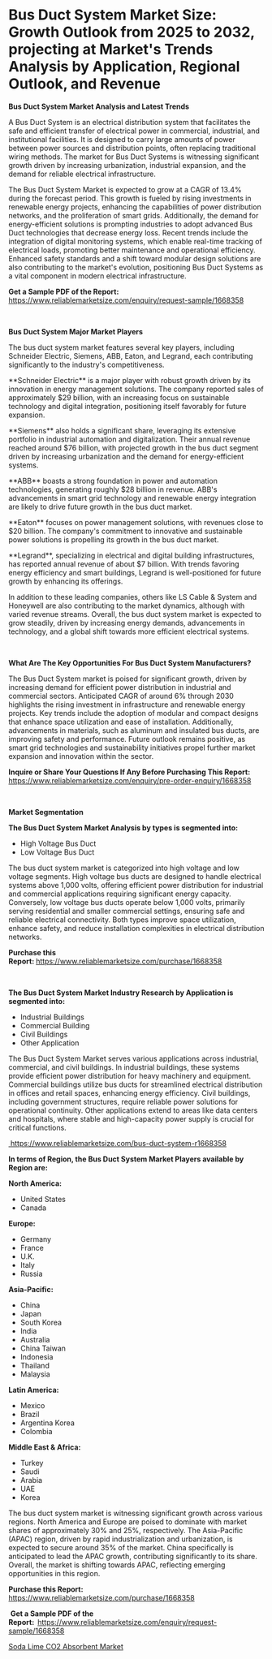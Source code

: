 <p><h1>Bus Duct System Market Size: Growth Outlook from 2025 to 2032, projecting at Market's Trends Analysis by Application, Regional Outlook, and Revenue</h1></p><p><strong>Bus Duct System Market Analysis and Latest Trends</strong></p>
<p><p>A Bus Duct System is an electrical distribution system that facilitates the safe and efficient transfer of electrical power in commercial, industrial, and institutional facilities. It is designed to carry large amounts of power between power sources and distribution points, often replacing traditional wiring methods. The market for Bus Duct Systems is witnessing significant growth driven by increasing urbanization, industrial expansion, and the demand for reliable electrical infrastructure.</p><p>The Bus Duct System Market is expected to grow at a CAGR of 13.4% during the forecast period. This growth is fueled by rising investments in renewable energy projects, enhancing the capabilities of power distribution networks, and the proliferation of smart grids. Additionally, the demand for energy-efficient solutions is prompting industries to adopt advanced Bus Duct technologies that decrease energy loss. Recent trends include the integration of digital monitoring systems, which enable real-time tracking of electrical loads, promoting better maintenance and operational efficiency. Enhanced safety standards and a shift toward modular design solutions are also contributing to the market's evolution, positioning Bus Duct Systems as a vital component in modern electrical infrastructure.</p></p>
<p><strong>Get a Sample PDF of the Report:&nbsp;</strong> <a href="https://www.reliablemarketsize.com/enquiry/request-sample/1668358?utm_campaign=2281&utm_medium=2&utm_source=Github&utm_content=ia&utm_term=06032025&utm_id=bus-duct-system">https://www.reliablemarketsize.com/enquiry/request-sample/1668358</a></p>
<p>&nbsp;</p>
<p><strong>Bus Duct System Major Market Players</strong></p>
<p><p>The bus duct system market features several key players, including Schneider Electric, Siemens, ABB, Eaton, and Legrand, each contributing significantly to the industry's competitiveness. </p><p>**Schneider Electric** is a major player with robust growth driven by its innovation in energy management solutions. The company reported sales of approximately $29 billion, with an increasing focus on sustainable technology and digital integration, positioning itself favorably for future expansion. </p><p>**Siemens** also holds a significant share, leveraging its extensive portfolio in industrial automation and digitalization. Their annual revenue reached around $76 billion, with projected growth in the bus duct segment driven by increasing urbanization and the demand for energy-efficient systems.</p><p>**ABB** boasts a strong foundation in power and automation technologies, generating roughly $28 billion in revenue. ABB's advancements in smart grid technology and renewable energy integration are likely to drive future growth in the bus duct market.</p><p>**Eaton** focuses on power management solutions, with revenues close to $20 billion. The company's commitment to innovative and sustainable power solutions is propelling its growth in the bus duct market.</p><p>**Legrand**, specializing in electrical and digital building infrastructures, has reported annual revenue of about $7 billion. With trends favoring energy efficiency and smart buildings, Legrand is well-positioned for future growth by enhancing its offerings.</p><p>In addition to these leading companies, others like LS Cable & System and Honeywell are also contributing to the market dynamics, although with varied revenue streams. Overall, the bus duct system market is expected to grow steadily, driven by increasing energy demands, advancements in technology, and a global shift towards more efficient electrical systems.</p></p>
<p>&nbsp;</p>
<p><strong>What Are The Key Opportunities For Bus Duct System Manufacturers?</strong></p>
<p><p>The Bus Duct System market is poised for significant growth, driven by increasing demand for efficient power distribution in industrial and commercial sectors. Anticipated CAGR of around 6% through 2030 highlights the rising investment in infrastructure and renewable energy projects. Key trends include the adoption of modular and compact designs that enhance space utilization and ease of installation. Additionally, advancements in materials, such as aluminum and insulated bus ducts, are improving safety and performance. Future outlook remains positive, as smart grid technologies and sustainability initiatives propel further market expansion and innovation within the sector.</p></p>
<p><strong>Inquire or Share Your Questions If Any Before Purchasing This Report:</strong> <a href="https://www.reliablemarketsize.com/enquiry/pre-order-enquiry/1668358?utm_campaign=2281&utm_medium=2&utm_source=Github&utm_content=ia&utm_term=06032025&utm_id=bus-duct-system">https://www.reliablemarketsize.com/enquiry/pre-order-enquiry/1668358</a></p>
<p>&nbsp;</p>
<p><strong>Market Segmentation</strong></p>
<p><strong>The Bus Duct System Market Analysis by types is segmented into:</strong></p>
<p><ul><li>High Voltage Bus Duct</li><li>Low Voltage Bus Duct</li></ul></p>
<p><p>The bus duct system market is categorized into high voltage and low voltage segments. High voltage bus ducts are designed to handle electrical systems above 1,000 volts, offering efficient power distribution for industrial and commercial applications requiring significant energy capacity. Conversely, low voltage bus ducts operate below 1,000 volts, primarily serving residential and smaller commercial settings, ensuring safe and reliable electrical connectivity. Both types improve space utilization, enhance safety, and reduce installation complexities in electrical distribution networks.</p></p>
<p><strong>Purchase this Report:&nbsp;</strong><a href="https://www.reliablemarketsize.com/purchase/1668358?utm_campaign=2281&utm_medium=2&utm_source=Github&utm_content=ia&utm_term=06032025&utm_id=bus-duct-system">https://www.reliablemarketsize.com/purchase/1668358</a></p>
<p>&nbsp;</p>
<p><strong>The Bus Duct System Market Industry Research by Application is segmented into:</strong></p>
<p><ul><li>Industrial Buildings</li><li>Commercial Building</li><li>Civil Buildings</li><li>Other Application</li></ul></p>
<p><p>The Bus Duct System Market serves various applications across industrial, commercial, and civil buildings. In industrial buildings, these systems provide efficient power distribution for heavy machinery and equipment. Commercial buildings utilize bus ducts for streamlined electrical distribution in offices and retail spaces, enhancing energy efficiency. Civil buildings, including government structures, require reliable power solutions for operational continuity. Other applications extend to areas like data centers and hospitals, where stable and high-capacity power supply is crucial for critical functions.</p></p>
<p><a href="https://www.reliablemarketsize.com/bus-duct-system-r1668358?utm_campaign=2281&utm_medium=2&utm_source=Github&utm_content=ia&utm_term=06032025&utm_id=bus-duct-system">&nbsp;https://www.reliablemarketsize.com/bus-duct-system-r1668358</a></p>
<p><strong>In terms of Region, the Bus Duct System Market Players available by Region are:</strong></p>
<p>
    <p> <strong> North America: </strong>
        <ul>
            <li>United States</li>
            <li>Canada</li>
        </ul>
        </p> 
    <p> <strong> Europe: </strong>
        <ul>
            <li>Germany</li>
            <li>France</li>
            <li>U.K.</li>
            <li>Italy</li>
            <li>Russia</li>
        </ul>
        </p> 
    <p> <strong> Asia-Pacific: </strong>
        <ul>
            <li>China</li>
            <li>Japan</li>
            <li>South Korea</li>
            <li>India</li>
            <li>Australia</li>
            <li>China Taiwan</li>
            <li>Indonesia</li>
            <li>Thailand</li>
            <li>Malaysia</li>
        </ul>
        </p> 
    <p> <strong> Latin America: </strong>
        <ul>
            <li>Mexico</li>
            <li>Brazil</li>
            <li>Argentina Korea</li>
            <li>Colombia</li>
        </ul>
        </p> 
    <p> <strong> Middle East & Africa: </strong>
        <ul>
            <li>Turkey</li>
            <li>Saudi</li>
            <li>Arabia</li>
            <li>UAE</li>
            <li>Korea</li>
        </ul>
    </p>
    </p>
<p><p>The bus duct system market is witnessing significant growth across various regions. North America and Europe are poised to dominate with market shares of approximately 30% and 25%, respectively. The Asia-Pacific (APAC) region, driven by rapid industrialization and urbanization, is expected to secure around 35% of the market. China specifically is anticipated to lead the APAC growth, contributing significantly to its share. Overall, the market is shifting towards APAC, reflecting emerging opportunities in this region.</p></p>
<p><strong>Purchase this Report: </strong><a href="https://www.reliablemarketsize.com/purchase/1668358?utm_campaign=2281&utm_medium=2&utm_source=Github&utm_content=ia&utm_term=06032025&utm_id=bus-duct-system">https://www.reliablemarketsize.com/purchase/1668358</a></p>
<p>&nbsp;<strong>Get a Sample PDF of the Report:&nbsp;&nbsp;</strong><a href="https://www.reliablemarketsize.com/enquiry/request-sample/1668358?utm_campaign=2281&utm_medium=2&utm_source=Github&utm_content=ia&utm_term=06032025&utm_id=bus-duct-system">https://www.reliablemarketsize.com/enquiry/request-sample/1668358</a></p>
<p><strong></strong></p>
<p><p><a href="https://github.com/gullattedenna/Market-Research-Report-List-1/blob/main/soda-lime-co2-absorbent-market.md?utm_campaign=2281&utm_medium=2&utm_source=Github&utm_content=ia&utm_term=06032025&utm_id=bus-duct-system">Soda Lime CO2 Absorbent Market</a></p></p>